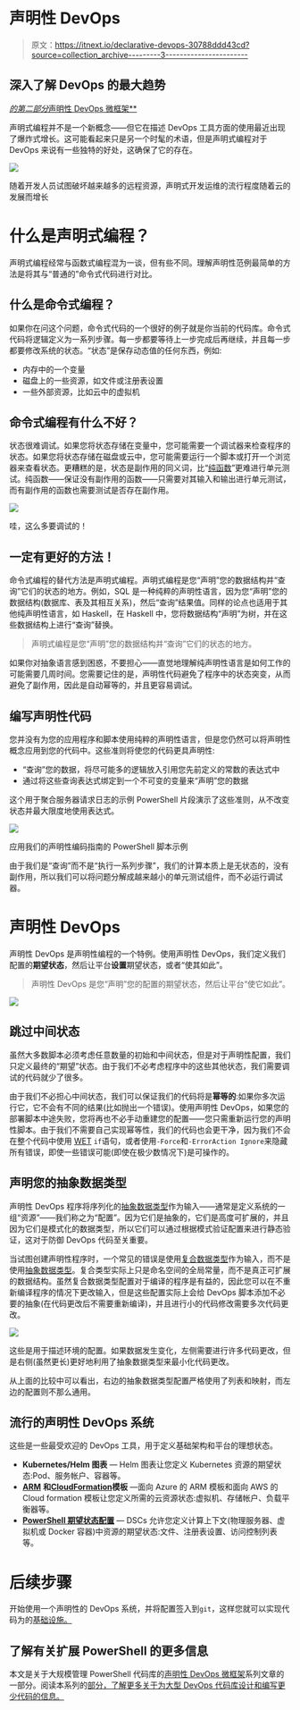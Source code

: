# 声明性 DevOps

> 原文：<https://itnext.io/declarative-devops-30788ddd43cd?source=collection_archive---------3----------------------->

## 深入了解 DevOps 的最大趋势

[*的第二部分*声明性 DevOps 微框架**](https://medium.com/@cjkuech/declarative-devops-microframeworks-9908c8d05332)

声明式编程并不是一个新概念——但它在描述 DevOps 工具方面的使用最近出现了爆炸式增长。这可能看起来只是另一个时髦的术语，但是声明式编程对于 DevOps 来说有一些独特的好处，这确保了它的存在。

![](img/8bbf202ab0404ec370c75cb7d7a8254a.png)

随着开发人员试图破坏越来越多的远程资源，声明式开发运维的流行程度随着云的发展而增长

# 什么是声明式编程？

声明式编程经常与函数式编程混为一谈，但有些不同。理解声明性范例最简单的方法是将其与“普通的”命令式代码进行对比。

## 什么是命令式编程？

如果你在问这个问题，命令式代码的一个很好的例子就是你当前的代码库。命令式代码将逻辑定义为一系列步骤。每一步都要等待上一步完成后再继续，并且每一步都要修改系统的状态。“状态”是保存动态值的任何东西，例如:

*   内存中的一个变量
*   磁盘上的一些资源，如文件或注册表设置
*   一些外部资源，比如云中的虚拟机

## 命令式编程有什么不好？

状态很难调试。如果您将状态存储在变量中，您可能需要一个调试器来检查程序的状态。如果您将状态存储在磁盘或云中，您可能需要运行一个脚本或打开一个浏览器来查看状态。更糟糕的是，状态是副作用的同义词，比“[纯函数](https://en.wikipedia.org/wiki/Function_(mathematics))”更难进行单元测试。纯函数——保证没有副作用的函数——只需要对其输入和输出进行单元测试，而有副作用的函数也需要测试是否存在副作用。

![](img/9d9de796599abb16e189580a67829da0.png)

哇，这么多要调试的！

## 一定有更好的方法！

命令式编程的替代方法是声明式编程。声明式编程是您“声明”您的数据结构并“查询”它们的状态的地方。例如，SQL 是一种纯粹的声明性语言，因为您“声明”您的数据结构(数据库、表及其相互关系)，然后“查询”结果值。同样的论点也适用于其他纯声明性语言，如 Haskell，在 Haskell 中，您将数据结构“声明”为树，并在这些数据结构上进行“查询”替换。

> 声明式编程是您“声明”您的数据结构并“查询”它们的状态的地方。

如果你对抽象语言感到困惑，不要担心——直觉地理解纯声明性语言是如何工作的可能需要几周时间。您需要记住的是，声明性代码避免了程序中的状态突变，从而避免了副作用，因此是自动幂等的，并且更容易调试。

## 编写声明性代码

您并没有为您的应用程序和脚本使用纯粹的声明性语言，但是您仍然可以将声明性概念应用到您的代码中。这些准则将使您的代码更具声明性:

*   “查询”您的数据，将尽可能多的逻辑放入引用您先前定义的常数的表达式中
*   通过将这些查询表达式绑定到一个不可变的变量来“声明”您的数据

这个用于聚合服务器请求日志的示例 PowerShell 片段演示了这些准则，从不改变状态并最大限度地使用表达式。

![](img/8d136c1b375ab51b94b471d58f230fc3.png)

应用我们的声明性编码指南的 PowerShell 脚本示例

由于我们是“查询”而不是“执行一系列步骤”，我们的计算本质上是无状态的，没有副作用，所以我们可以将问题分解成越来越小的单元测试组件，而不必运行调试器。

# 声明性 DevOps

声明性 DevOps 是声明性编程的一个特例。使用声明性 DevOps，我们定义我们配置的**期望状态**，然后让平台**设置**期望状态，或者“使其如此”。

> 声明性 DevOps 是您“声明”您的配置的期望状态，然后让平台“使它如此”。

![](img/9b2dbfe93d73eabe5faf7ff4011e89f3.png)

## 跳过中间状态

虽然大多数脚本必须考虑任意数量的初始和中间状态，但是对于声明性配置，我们只定义最终的“期望”状态。由于我们不必考虑程序中的这些其他状态，我们需要调试的代码就少了很多。

由于我们不必担心中间状态，我们可以保证我们的代码将是**幂等的**:如果你多次运行它，它不会有不同的结果(比如抛出一个错误)。使用声明性 DevOps，如果您的部署脚本中途失败，您将再也不必手动重建您的配置——您只需重新运行您的声明性脚本。由于我们不需要自己实现幂等性，我们的代码也会更干净，因为我们不会在整个代码中使用 [WET](https://en.wikipedia.org/wiki/Don%27t_repeat_yourself) `if`语句，或者使用`-Force`和`-ErrorAction Ignore`来隐藏所有错误，即使一些错误可能(即使在极少数情况下)是可操作的。

## 声明您的抽象数据类型

声明性 DevOps 程序将序列化的[抽象数据类型](https://en.wikipedia.org/wiki/List_of_data_structures#Abstract_data_types)作为输入——通常是定义系统的一组“资源”——我们称之为“配置”。因为它们是抽象的，它们是高度可扩展的，并且因为它们是模式化的数据类型，所以它们可以通过根据模式验证配置来进行静态验证，这对于防御 DevOps 代码至关重要。

当试图创建声明性程序时，一个常见的错误是使用[复合数据类型](https://en.wikipedia.org/wiki/List_of_data_structures#Composite_types_or_non-primitive_type)作为输入，而不是使用[抽象数据类型](https://en.wikipedia.org/wiki/List_of_data_structures#Abstract_data_types)。复合类型实际上只是命名空间的全局常量，而不是真正可扩展的数据结构。虽然复合数据类型配置对于编译的程序是有益的，因此您可以在不重新编译程序的情况下更改输入，但是这些配置实际上会给 DevOps 脚本添加不必要的抽象(在代码更改后不需要重新编译)，并且进行小的代码修改需要多次代码更改。

![](img/93c3270ab9c2b4283f96e3ee82d716d9.png)

这些是用于描述环境的配置。如果数据发生变化，左侧需要进行许多代码更改，但是右侧(虽然更长)更好地利用了抽象数据类型来最小化代码更改。

从上面的比较中可以看出，右边的抽象数据类型配置严格使用了列表和映射，而左边的配置则不那么通用。

## 流行的声明性 DevOps 系统

这些是一些最受欢迎的 DevOps 工具，用于定义基础架构和平台的理想状态。

*   **Kubernetes/Helm 图表** — Helm 图表让您定义 Kubernetes 资源的期望状态:Pod、服务帐户、容器等。
*   [**ARM**](https://docs.microsoft.com/en-us/azure/azure-resource-manager/resource-group-authoring-templates) **和**[**CloudFormation**](https://aws.amazon.com/cloudformation/aws-cloudformation-templates/)**模板** —面向 Azure 的 ARM 模板和面向 AWS 的 Cloud formation 模板让您定义所需的云资源状态:虚拟机、存储帐户、负载平衡器等。
*   [**PowerShell 期望状态配置**](https://docs.microsoft.com/en-us/powershell/dsc/overview/overview) — DSCs 允许您定义计算上下文(物理服务器、虚拟机或 Docker 容器)中资源的期望状态:文件、注册表设置、访问控制列表等。

# 后续步骤

开始使用一个声明性的 DevOps 系统，并将配置签入到`git`，这样您就可以实现代码为的[基础设施。](https://en.wikipedia.org/wiki/Infrastructure_as_code)

## 了解有关扩展 PowerShell 的更多信息

本文是关于大规模管理 PowerShell 代码库的[声明性 DevOps 微框架](https://medium.com/@cjkuech/declarative-devops-microframeworks-9908c8d05332)系列文章的一部分。阅读本系列的[部分，了解更多关于为大型 DevOps 代码库设计和编写更少代码的信息。](https://medium.com/@cjkuech/declarative-devops-microframeworks-9908c8d05332)
